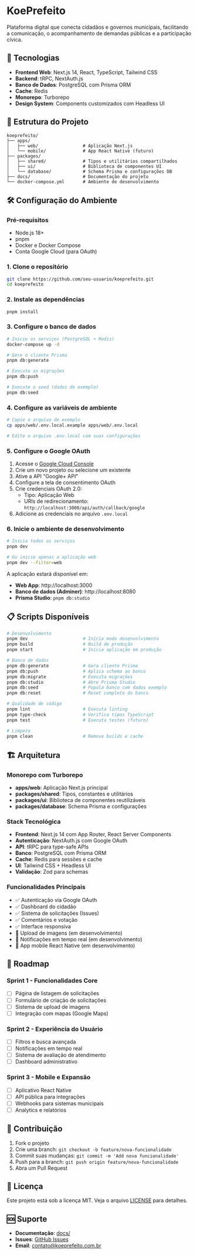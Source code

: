 # KoePrefeito

Plataforma digital que conecta cidadãos e governos municipais, facilitando a comunicação, o acompanhamento de demandas públicas e a participação cívica.

## 🚀 Tecnologias

- **Frontend Web**: Next.js 14, React, TypeScript, Tailwind CSS
- **Backend**: tRPC, NextAuth.js
- **Banco de Dados**: PostgreSQL com Prisma ORM
- **Cache**: Redis
- **Monorepo**: Turborepo
- **Design System**: Components customizados com Headless UI

## 📁 Estrutura do Projeto

```
koeprefeito/
├── apps/
│   ├── web/                 # Aplicação Next.js
│   └── mobile/              # App React Native (futuro)
├── packages/
│   ├── shared/              # Tipos e utilitários compartilhados
│   ├── ui/                  # Biblioteca de componentes UI
│   └── database/            # Schema Prisma e configurações DB
├── docs/                    # Documentação do projeto
└── docker-compose.yml       # Ambiente de desenvolvimento
```

## 🛠️ Configuração do Ambiente

### Pré-requisitos

- Node.js 18+
- pnpm
- Docker e Docker Compose
- Conta Google Cloud (para OAuth)

### 1. Clone o repositório

```bash
git clone https://github.com/seu-usuario/koeprefeito.git
cd koeprefeito
```

### 2. Instale as dependências

```bash
pnpm install
```

### 3. Configure o banco de dados

```bash
# Inicie os serviços (PostgreSQL + Redis)
docker-compose up -d

# Gere o cliente Prisma
pnpm db:generate

# Execute as migrações
pnpm db:push

# Execute o seed (dados de exemplo)
pnpm db:seed
```

### 4. Configure as variáveis de ambiente

```bash
# Copie o arquivo de exemplo
cp apps/web/.env.local.example apps/web/.env.local

# Edite o arquivo .env.local com suas configurações
```

### 5. Configure o Google OAuth

1. Acesse o [Google Cloud Console](https://console.cloud.google.com)
2. Crie um novo projeto ou selecione um existente
3. Ative a API "Google+ API"
4. Configure a tela de consentimento OAuth
5. Crie credenciais OAuth 2.0:
   - Tipo: Aplicação Web
   - URIs de redirecionamento: `http://localhost:3000/api/auth/callback/google`
6. Adicione as credenciais no arquivo `.env.local`

### 6. Inicie o ambiente de desenvolvimento

```bash
# Inicia todos os serviços
pnpm dev

# Ou inicie apenas a aplicação web
pnpm dev --filter=web
```

A aplicação estará disponível em:
- **Web App**: http://localhost:3000
- **Banco de dados (Adminer)**: http://localhost:8080
- **Prisma Studio**: `pnpm db:studio`

## 📋 Scripts Disponíveis

```bash
# Desenvolvimento
pnpm dev                     # Inicia modo desenvolvimento
pnpm build                   # Build de produção
pnpm start                   # Inicia aplicação em produção

# Banco de dados
pnpm db:generate             # Gera cliente Prisma
pnpm db:push                 # Aplica schema ao banco
pnpm db:migrate              # Executa migrações
pnpm db:studio               # Abre Prisma Studio
pnpm db:seed                 # Popula banco com dados exemplo
pnpm db:reset                # Reset completo do banco

# Qualidade de código
pnpm lint                    # Executa linting
pnpm type-check              # Verifica tipos TypeScript
pnpm test                    # Executa testes (futuro)

# Limpeza
pnpm clean                   # Remove builds e cache
```

## 🏗️ Arquitetura

### Monorepo com Turborepo
- **apps/web**: Aplicação Next.js principal
- **packages/shared**: Tipos, constantes e utilitários
- **packages/ui**: Biblioteca de componentes reutilizáveis
- **packages/database**: Schema Prisma e configurações

### Stack Tecnológica
- **Frontend**: Next.js 14 com App Router, React Server Components
- **Autenticação**: NextAuth.js com Google OAuth
- **API**: tRPC para type-safe APIs
- **Banco**: PostgreSQL com Prisma ORM
- **Cache**: Redis para sessões e cache
- **UI**: Tailwind CSS + Headless UI
- **Validação**: Zod para schemas

### Funcionalidades Principais
- ✅ Autenticação via Google OAuth
- ✅ Dashboard do cidadão
- ✅ Sistema de solicitações (Issues)
- ✅ Comentários e votação
- ✅ Interface responsiva
- 🔄 Upload de imagens (em desenvolvimento)
- 🔄 Notificações em tempo real (em desenvolvimento)
- 🔄 App mobile React Native (em desenvolvimento)

## 🎯 Roadmap

### Sprint 1 - Funcionalidades Core
- [ ] Página de listagem de solicitações
- [ ] Formulário de criação de solicitações
- [ ] Sistema de upload de imagens
- [ ] Integração com mapas (Google Maps)

### Sprint 2 - Experiência do Usuário
- [ ] Filtros e busca avançada
- [ ] Notificações em tempo real
- [ ] Sistema de avaliação de atendimento
- [ ] Dashboard administrativo

### Sprint 3 - Mobile e Expansão
- [ ] Aplicativo React Native
- [ ] API pública para integrações
- [ ] Webhooks para sistemas municipais
- [ ] Analytics e relatórios

## 🤝 Contribuição

1. Fork o projeto
2. Crie uma branch: `git checkout -b feature/nova-funcionalidade`
3. Commit suas mudanças: `git commit -m 'Add nova funcionalidade'`
4. Push para a branch: `git push origin feature/nova-funcionalidade`
5. Abra um Pull Request

## 📄 Licença

Este projeto está sob a licença MIT. Veja o arquivo [LICENSE](LICENSE) para detalhes.

## 🆘 Suporte

- **Documentação**: [docs/](./docs/)
- **Issues**: [GitHub Issues](https://github.com/seu-usuario/koeprefeito/issues)
- **Email**: contato@koeprefeito.com.br